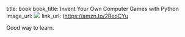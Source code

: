 title: book
book_title: Invent Your Own Computer Games with Python
image_url: <a href="https://www.amazon.com/Invent-Your-Computer-Games-Python-ebook/dp/B01MS66Y6M/ref=as_li_ss_il?ie=UTF8&qid=1546903079&sr=8-1&keywords=invent+your+own+computer+games+with+python&linkCode=li2&tag=expaand-20&linkId=ee853400420c5e1756e797518a0d42cf&language=en_US" target="_blank"><img border="0" src="//ws-na.amazon-adsystem.com/widgets/q?_encoding=UTF8&ASIN=B01MS66Y6M&Format=_SL160_&ID=AsinImage&MarketPlace=US&ServiceVersion=20070822&WS=1&tag=expaand-20&language=en_US" ></a><img src="https://ir-na.amazon-adsystem.com/e/ir?t=expaand-20&language=en_US&l=li2&o=1&a=B01MS66Y6M" width="1" height="1" border="0" alt="" style="border:none !important; margin:0px !important;" />
link_url: (https://amzn.to/2ReoCYu

Good way to learn.
